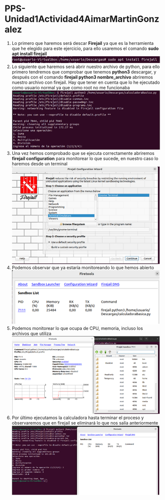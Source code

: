 # PPS-Unidad1Actividad4AimarMartinGonzalez

1. Lo primero que haremos será descar **Firejail** ya que es la herramienta que he elegido para este ejercicio, para ello usaremos el comando **sudo apt install firejail**
![](/img/1.png)
2. Lo siguiente que haremos será abrir nuestro archivo de python, para ello primero tendremos que comprobar que tenemos **python3** descargar, y después con el comando **firejail python3 nombre_archivo** abriremos nuestro archivo con firejail. Hay que tener en cuenta que lo he ejecutado como usuario normal ya que como root no me funcionaba 
![](/img/2.png)
3. Una vez hemos comprobado que se ejecuta correctamente abriremos **firejail configuration** para monitorear lo que sucede, en nuestro caso lo haremos desde un terminal
![](/img/3.png)
4. Podemos observar que ya estaría monitoreando lo que hemos abierto
![](/img/4.png)
5. Podemos monitorear lo que ocupa de CPU, memoria, incluso los archivos que utiliza
![](/img/5.png)
6. Por último ejecutamos la calculadora hasta terminar el proceso y observaremos que en firejail se eliminará lo que nos salía anteriormente
![](/img/6.png)